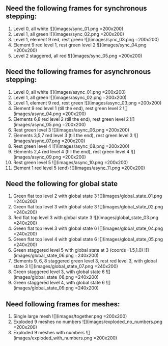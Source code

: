 ## Need the following frames for synchronous stepping:

1. Level 0, all white ![](images/sync_01.png =200x200)
2. Level 1, all green ![](images/sync_02.png =200x200)
3. Level 1, element 9 red, rest green ![](images/sync_03.png =200x200)
4. Element 9 red level 1, rest green level 2 ![](images/sync_04.png =200x200)
5. Level 2 staggered, all red ![](images/sync_05.png =200x200)

## Need the following frames for asynchronous stepping:

1. Level 0, all white ![](images/async_01.png =200x200)
2. Level 1, all green ![](images/async_02.png =200x200)
3. Level 1, element 9 red, rest green ![](images/async_03.png =200x200)
4. Element 9 red level 1 (till the end), rest green level 2 ![](images/async_04.png =200x200)
5. Elements 6,8 red level 2 (till the end), rest green level 2 ![](images/async_05.png =200x200)
6. Rest green level 3 ![](images/async_06.png =200x200)
7. Elements 3,5,7 red level 3 (till the end), rest green level 3 ![](images/async_07.png =200x200)
8. Rest green level 4 ![](images/async_08.png =200x200)
9. Elements 2,4 red level 4 (till the end), rest green level 4 ![](images/async_09.png =200x200)
10. Rest green level 5 ![](images/async_10.png =200x200)
11. Element 1 red level 5 (end) ![](images/async_11.png =200x200)

## Need the following for global state

1. Green flat top level 2 with global state 3 ![](images/global_state_01.png =240x200)
2. Green flat top level 3 with global state 3 ![](images/global_state_02.png =240x200)
3. Red flat top level 3 with global state 3 ![](images/global_state_03.png =240x200)
4. Green flat top level 3 with global state 6 ![](images/global_state_04.png =240x200)
5. Green flat top level 4 with global state 6 ![](images/global_state_05.png =240x200)
6. Green staggered level 5 with global state at 3 (coords -1.5,1.0)
   ![](images/global_state_06.png =240x200)
7. Elements 9, 6, 8 staggered green level 3, rest red level 3, with global state 3
   ![](images/global_state_07.png =240x200)
8. Green staggered level 3, with global state 6 ![](images/global_state_08.png =240x200)
9. Green staggered level 4, with global state 6 ![](images/global_state_09.png =240x200)


## Need following frames for meshes:

1. Single large mesh ![](images/together.png =200x200)
2. Exploded 9 meshes no numbers ![](images/exploded_no_numbers.png =200x200)
3. Exploded 9 meshes with numbers ![](images/exploded_with_numbers.png =200x200)